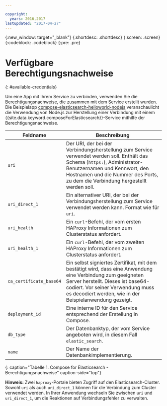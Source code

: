 ```yaml
---

copyright:
  years: 2016,2017
lastupdated: "2017-04-27"
---
```


{:new_window: target="_blank"}
{:shortdesc: .shortdesc}
{:screen: .screen}
{:codeblock: .codeblock}
{:pre: .pre}

# Verfügbare Berechtigungsnachweise
{: #available-credentials}

Um eine App mit Ihrem Service zu verbinden, verwenden Sie die Berechtigungsnachweise, die zusammen mit dem Service erstellt wurden. Die Beispielapp [compose-elasticsearch-helloworld-nodejs](https://github.com/IBM-Bluemix/compose-elasticsearch-helloworld-nodejs) veranschaulicht die Verwendung von Node.js zur Herstellung einer Verbindung mit einem {{site.data.keyword.composeForElasticsearch}}-Service mithilfe der Berechtigungsnachweise. 

Feldname|Beschreibung
----------|-----------
`uri`|Der URI, der bei der Verbindungsherstellung zum Service verwendet werden soll. Enthält das Schema (`https:`), Administrator-Benutzernamen und Kennwort, den Hostnamen und die Nummer des Ports, zu dem die Verbindung hergestellt werden soll.
`uri_direct_1`|Ein alternativer URI, der bei der Verbindungsherstellung zum Service verwendet werden kann. Format wie für `uri`.
`uri_health`|Ein `curl`-Befehl, der vom ersten HAProxy Informationen zum Clusterstatus anfordert.
`uri_health_1`|Ein `curl`-Befehl, der vom zweiten HAProxy Informationen zum Clusterstatus anfordert.
`ca_certificate_base64`|Ein selbst signiertes Zertifikat, mit dem bestätigt wird, dass eine Anwendung eine Verbindung zum geeigneten Server herstellt. Dieses ist base64-codiert. Vor seiner Verwendung muss es decodiert werden, wie in der Beispielanwendung gezeigt.
`deployment_id`|Eine interne ID für den Service entsprechend der Erstellung in Compose.
`db_type`|Der Datenbanktyp, der vom Service angeboten wird, in diesem Fall `elastic_search`.
`name`|Der Name der Datenbankimplementierung.
{: caption="Tabelle 1. Compose for Elasticsearch - Berechtigungsnachweise" caption-side="top"}

**Hinweis:** Zwei `haproxy`-Portale bieten Zugriff auf den Elasticsearch-Cluster. Sowohl `uri` als auch `uri_direct_1` können für die Verbindung zum Cluster verwendet werden. In Ihrer Anwendung wechseln Sie zwischen `uri` und `uri_direct_1`, um die Reaktionen auf Verbindungsfehler zu verwalten.
